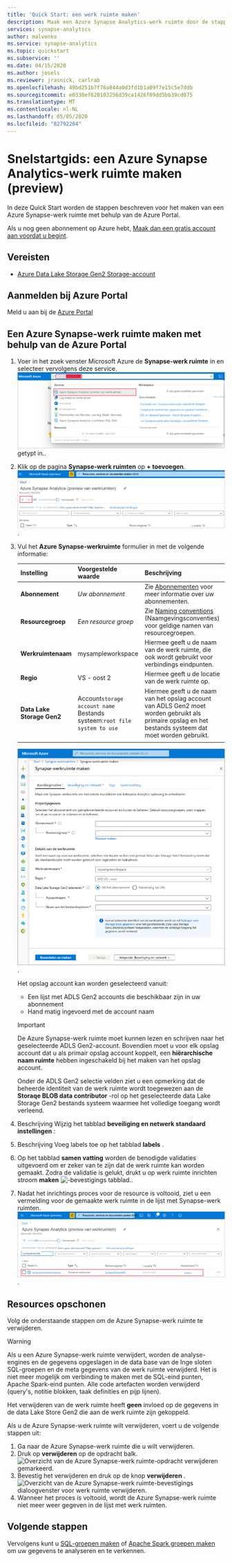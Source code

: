 ```yaml
---
title: 'Quick Start: een werk ruimte maken'
description: Maak een Azure Synapse Analytics-werk ruimte door de stappen in deze hand leiding te volgen.
services: synapse-analytics
author: malvenko
ms.service: synapse-analytics
ms.topic: quickstart
ms.subservice: ''
ms.date: 04/15/2020
ms.author: josels
ms.reviewer: jrasnick, carlrab
ms.openlocfilehash: 49bd251b7f76a844a0d3fd1b1a09f7e15c5e7ddb
ms.sourcegitcommit: e0330ef620103256d39ca1426f09dd5bb39cd075
ms.translationtype: MT
ms.contentlocale: nl-NL
ms.lasthandoff: 05/05/2020
ms.locfileid: "82792204"
---
```

# <a name="quickstart-create-an-azure-synapse-analytics-workspace-preview"></a>Snelstartgids: een Azure Synapse Analytics-werk ruimte maken (preview)

In deze Quick Start worden de stappen beschreven voor het maken van een Azure Synapse-werk ruimte met behulp van de Azure Portal.

Als u nog geen abonnement op Azure hebt, [Maak dan een gratis account aan voordat u begint](https://azure.microsoft.com/free/).

## <a name="prerequisites"></a>Vereisten

- [Azure Data Lake Storage Gen2 Storage-account](../storage/common/storage-account-create.md?toc=/azure/synapse-analytics/toc.json&bc=/azure/synapse-analytics/breadcrumb/toc.json)

## <a name="sign-in-to-the-azure-portal"></a>Aanmelden bij Azure Portal

Meld u aan bij de [Azure Portal](https://portal.azure.com/)

## <a name="create-an-azure-synapse-workspace-using-the-azure-portal"></a>Een Azure Synapse-werk ruimte maken met behulp van de Azure Portal

1. Voer in het zoek venster Microsoft Azure de **Synapse-werk ruimte** in en selecteer vervolgens deze service.
![Azure Portal zoek balk met Azure Synapse-werk ruimten die zijn](media/quickstart-create-synapse-workspace/workspace-search.png)getypt in..
2. Klik op de pagina **Synapse-werk ruimten** op **+ toevoegen**.
![Opdracht voor het maken van een nieuwe Azure Synapse-werk ruimte gemarkeerd. ](media/quickstart-create-synapse-workspace/create-workspace-02.png).
3. Vul het **Azure Synapse-werkruimte** formulier in met de volgende informatie:

    | Instelling | Voorgestelde waarde | Beschrijving |
    | :------ | :-------------- | :---------- |
    | **Abonnement** | *Uw abonnement* | Zie [Abonnementen](https://account.windowsazure.com/Subscriptions) voor meer informatie over uw abonnementen. |
    | **Resourcegroep** | *Een resource groep* | Zie [Naming conventions](/azure/architecture/best-practices/resource-naming?toc=/azure/synapse-analytics/toc.json&bc=/azure/synapse-analytics/breadcrumb/toc.json&view=azure-sqldw-latest) (Naamgevingsconventies) voor geldige namen van resourcegroepen. |
    | **Werkruimtenaam** | mysampleworkspace | Hiermee geeft u de naam van de werk ruimte, die ook wordt gebruikt voor verbindings eindpunten.|
    | **Regio** | VS - oost 2 | Hiermee geeft u de locatie van de werk ruimte op.|
    | **Data Lake Storage Gen2** | Account`storage account name` </br> Bestands systeem:`root file system to use` | Hiermee geeft u de naam van het opslag account van ADLS Gen2 moet worden gebruikt als primaire opslag en het bestands systeem dat moet worden gebruikt.|
    ||||

    ![Werk ruimte-inrichtings stroom-tabblad basis beginselen.](media/quickstart-create-synapse-workspace/create-workspace-03.png).

    Het opslag account kan worden geselecteerd vanuit:
    - Een lijst met ADLS Gen2 accounts die beschikbaar zijn in uw abonnement
    - Hand matig ingevoerd met de account naam

    > [!IMPORTANT]
    > De Azure Synapse-werk ruimte moet kunnen lezen en schrijven naar het geselecteerde ADLS Gen2-account. Bovendien moet u voor elk opslag account dat u als primair opslag account koppelt, een **hiërarchische naam ruimte** hebben ingeschakeld bij het maken van het opslag account.
    >
    > Onder de ADLS Gen2 selectie velden ziet u een opmerking dat de beheerde identiteit van de werk ruimte wordt toegewezen aan de **Storaqe BLOB data contributor** -rol op het geselecteerde data Lake Storage Gen2 bestands systeem waarmee het volledige toegang wordt verleend.

4. Beschrijving Wijzig het tabblad **beveiliging en netwerk standaard instellingen** :
5. Beschrijving Voeg labels toe op het tabblad **labels** .
6. Op het tabblad **samen vatting** worden de benodigde validaties uitgevoerd om er zeker van te zijn dat de werk ruimte kan worden gemaakt. Zodra de validatie is gelukt, drukt u op werk ruimte inrichten stroom **maken** ![-](media/quickstart-create-synapse-workspace/create-workspace-05.png)bevestigings tabblad..
7. Nadat het inrichtings proces voor de resource is voltooid, ziet u een vermelding voor de gemaakte werk ruimte in de lijst met Synapse-werk ruimten. ![Lijst met Synapse-werk ruimten waarin de zojuist ingerichte werk ruimte wordt weer gegeven.](media/quickstart-create-synapse-workspace/create-workspace-07.png).

## <a name="clean-up-resources"></a>Resources opschonen

Volg de onderstaande stappen om de Azure Synapse-werk ruimte te verwijderen.
> [!WARNING]
> Als u een Azure Synapse-werk ruimte verwijdert, worden de analyse-engines en de gegevens opgeslagen in de data base van de Inge sloten SQL-groepen en de meta gegevens van de werk ruimte verwijderd. Het is niet meer mogelijk om verbinding te maken met de SQL-eind punten, Apache Spark-eind punten. Alle code artefacten worden verwijderd (query's, notitie blokken, taak definities en pijp lijnen).
>
> Het verwijderen van de werk ruimte heeft **geen** invloed op de gegevens in de data Lake Store Gen2 die aan de werk ruimte zijn gekoppeld.

Als u de Azure Synapse-werk ruimte wilt verwijderen, voert u de volgende stappen uit:

1. Ga naar de Azure Synapse-werk ruimte die u wilt verwijderen.
1. Druk op **verwijderen** op de opdracht balk.
 ![Overzicht van de Azure Synapse-werk ruimte-opdracht verwijderen gemarkeerd.](media/quickstart-create-synapse-workspace/create-workspace-10.png)
1. Bevestig het verwijderen en druk op de knop **verwijderen** .
 ![Overzicht van de Azure Synapse-werk ruimte-bevestigings dialoogvenster voor werk ruimte verwijderen.](media/quickstart-create-synapse-workspace/create-workspace-11.png)
1. Wanneer het proces is voltooid, wordt de Azure Synapse-werk ruimte niet meer weer gegeven in de lijst met werk ruimten.

## <a name="next-steps"></a>Volgende stappen

Vervolgens kunt u [SQL-groepen maken](quickstart-create-sql-pool.md) of [Apache Spark groepen maken](quickstart-create-apache-spark-pool.md) om uw gegevens te analyseren en te verkennen.
